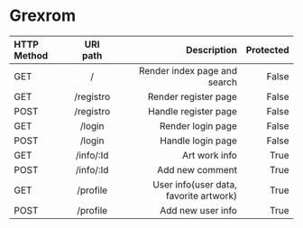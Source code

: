 # Grexrom

| HTTP Method | URI path            | Description                                |      Protected |
| :---         |   :---:            |          ---:                              |           ---: |
| GET          | /                  | Render index page and search               |      False     |
| GET          | /registro          | Render register page                       |        False   |
| POST         | /registro          | Handle register page                       |      False     |
| GET          | /login             | Render login page                          |      False     |
| POST         | /login             | Handle login page                          |      False     |
| GET          | /info/:Id          | Art work info                              |True            |
| POST         | /info/:Id          | Add new comment                            |True            |
| GET          | /profile           | User info(user data, favorite artwork)     | True           |
| POST         | /profile           | Add new user info                          | True           |
